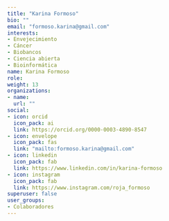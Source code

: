 ```yaml
---
title: "Karina Formoso"
bio: ""
email: "formoso.karina@gmail.com"
interests:
- Envejecimiento
- Cáncer
- Biobancos
- Ciencia abierta
- Bioinformática
name: Karina Formoso
role:
weight: 13
organizations:
- name: 
  url: ""
social:
- icon: orcid
  icon_pack: ai
  link: https://orcid.org/0000-0003-4890-8547
- icon: envelope
  icon_pack: fas
  link: "mailto:formoso.karina@gmail.com"
- icon: linkedin
  icon_pack: fab
  link: https://www.linkedin.com/in/karina-formoso
- icon: instagram
  icon_pack: fab
  link: https://www.instagram.com/roja_formoso
superuser: false
user_groups:
- Colaboradores
---
```

